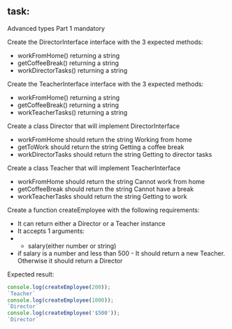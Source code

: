 ## task:
Advanced types Part 1
mandatory

Create the DirectorInterface interface with the 3 expected methods:

* workFromHome() returning a string
* getCoffeeBreak() returning a string
* workDirectorTasks() returning a string

Create the TeacherInterface interface with the 3 expected methods:

* workFromHome() returning a string
* getCoffeeBreak() returning a string
* workTeacherTasks() returning a string

Create a class Director that will implement DirectorInterface

* workFromHome should return the string Working from home
* getToWork should return the string Getting a coffee break
* workDirectorTasks should return the string Getting to director tasks

Create a class Teacher that will implement TeacherInterface

* workFromHome should return the string Cannot work from home
* getCoffeeBreak should return the string Cannot have a break
* workTeacherTasks should return the string Getting to work

Create a function createEmployee with the following requirements:

* It can return either a Director or a Teacher instance
* It accepts 1 arguments:
* * salary(either number or string)
* if salary is a number and less than 500 - It should return a new Teacher. Otherwise it should return a Director

Expected result:

```js
console.log(createEmployee(200));
`Teacher`
console.log(createEmployee(1000));
`Director`
console.log(createEmployee('$500'));
`Director`
```
